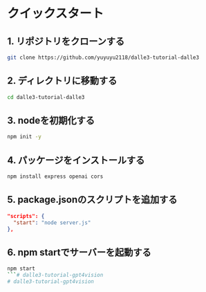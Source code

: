 # クイックスタート

## 1. リポジトリをクローンする

```bash
git clone https://github.com/yuyuyu2118/dalle3-tutorial-dalle3
```

## 2. ディレクトリに移動する

```bash
cd dalle3-tutorial-dalle3
```

## 3. nodeを初期化する

```bash
npm init -y
```

## 4. パッケージをインストールする

```bash
npm install express openai cors
```

## 5. package.jsonのスクリプトを追加する

```json
"scripts": {
  "start": "node server.js"
},
```

## 6. npm startでサーバーを起動する

```bash
npm start
```# dalle3-tutorial-gpt4vision
# dalle3-tutorial-gpt4vision
